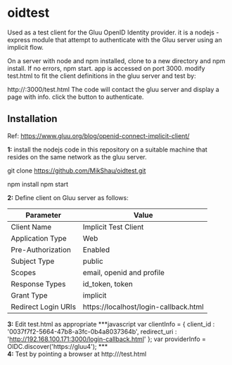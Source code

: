 # oidtest
Used as a test client for the Gluu OpenID Identity provider.
it is a nodejs - express module that attempt to authenticate with the Gluu server using an implicit flow.

On a server with node and npm installed, clone to a new directory and npm install. If no errors, npm start. 
app is accessed on port 3000. modify test.html to fit the client definitions in the gluu server and test by:

http://<node app name or ip>:3000/test.html
The code will contact the gluu server and display a page with info.
click the button to authenticate.

## Installation
Ref: https://www.gluu.org/blog/openid-connect-implicit-client/

**1:** install the nodejs code in this repository on a suitable machine that resides on the same network as the gluu server.

git clone https://github.com/MikShau/oidtest.git

npm install
npm start

**2:** Define client on Gluu server as follows:

| Parameter | Value |
| --------  | ----- |
|Client Name | Implicit Test Client |
|Application Type   | Web |
|Pre-Authorization | Enabled |
|Subject Type | public |
|Scopes | email, openid and profile |
|Response Types | id_token, token |
|Grant Type | implicit |
|Redirect Login URIs | https://localhost/login-callback.html |

**3:** Edit test.html as appropriate
       ***javascript
       var clientInfo = {
            client_id : '0037f7f2-5664-47b8-a3fc-0b4a8037364b',
            redirect_uri : 'http://192.168.100.171:3000/login-callback.html'
         };
            var providerInfo = OIDC.discover('https://gluu4');
       ***  
**4:** Test by pointing a browser at http://<name or ip of node box>/test.html
         

